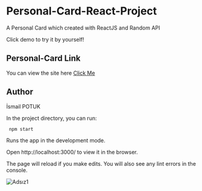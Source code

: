 # Personal-Card-React-Project

A Personal Card which created with ReactJS and Random API 

Click demo to try it by yourself!

## Personal-Card Link
You can view the site here [Click Me](http://localhost:3000/)

## Author
İsmail POTUK

In the project directory, you can run:

` npm start`

Runs the app in the development mode.

Open http://localhost:3000/ to view it in the browser.

The page will reload if you make edits.
You will also see any lint errors in the console.

![Adsız1](https://user-images.githubusercontent.com/109916927/205172241-16ef97a6-ac9d-483e-9fbb-07f836da64b2.png)
